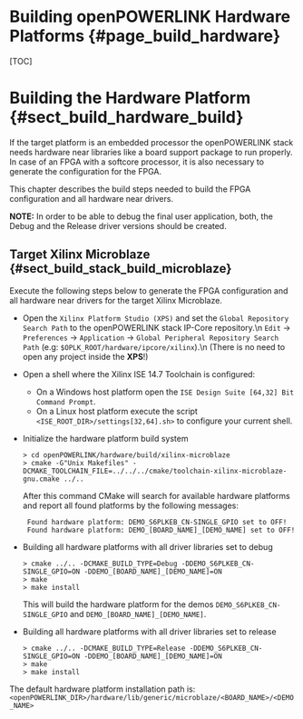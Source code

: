 Building openPOWERLINK Hardware Platforms {#page_build_hardware}
==============================

[TOC]

# Building the Hardware Platform {#sect_build_hardware_build}

If the target platform is an embedded processor the openPOWERLINK stack needs
hardware near libraries like a board support package to run properly. In case
of an FPGA with a softcore processor, it is also necessary to generate the
configuration for the FPGA.

This chapter describes the build steps needed to build the FPGA configuration
and all hardware near drivers.

**NOTE:** In order to be able to debug the final user application, both, the
Debug and the Release driver versions should be created.

## Target Xilinx Microblaze {#sect_build_stack_build_microblaze}

Execute the following steps below to generate the FPGA configuration and all
hardware near drivers for the target Xilinx Microblaze.
* Open the `Xilinx Platform Studio (XPS)` and set the `Global Repository Search
  Path` to the openPOWERLINK stack IP-Core repository.\n
  `Edit` -> `Preferences` -> `Application` -> `Global Peripheral Repository Search Path`
  (e.g: `$OPLK_ROOT/hardware/ipcore/xilinx`).\n
  (There is no need to open any project inside the **XPS**!)

* Open a shell where the Xilinx ISE 14.7 Toolchain is configured:
  - On a Windows host platform open the `ISE Design Suite [64,32] Bit Command
    Prompt`.
  - On a Linux host platform execute the script `<ISE_ROOT_DIR>/settings[32,64].sh>`
    to configure your current shell.

* Initialize the hardware platform build system

      > cd openPOWERLINK/hardware/build/xilinx-microblaze
      > cmake -G"Unix Makefiles" -DCMAKE_TOOLCHAIN_FILE=../../../cmake/toolchain-xilinx-microblaze-gnu.cmake ../..

   After this command CMake will search for available hardware platforms and
   report all found platforms by the following messages:

       Found hardware platform: DEMO_S6PLKEB_CN-SINGLE_GPIO set to OFF!
       Found hardware platform: DEMO_[BOARD_NAME]_[DEMO_NAME] set to OFF!

* Building all hardware platforms with all driver libraries set to debug

      > cmake ../.. -DCMAKE_BUILD_TYPE=Debug -DDEMO_S6PLKEB_CN-SINGLE_GPIO=ON -DDEMO_[BOARD_NAME]_[DEMO_NAME]=ON
      > make
      > make install

   This will build the hardware platform for the demos `DEMO_S6PLKEB_CN-SINGLE_GPIO`
   and `DEMO_[BOARD_NAME]_[DEMO_NAME]`.

* Building all hardware platforms with all driver libraries set to release

      > cmake ../.. -DCMAKE_BUILD_TYPE=Release -DDEMO_S6PLKEB_CN-SINGLE_GPIO=ON -DDEMO_[BOARD_NAME]_[DEMO_NAME]=ON
      > make
      > make install

The default hardware platform installation path is:
`<openPOWERLINK_DIR>/hardware/lib/generic/microblaze/<BOARD_NAME>/<DEMO_NAME>`
